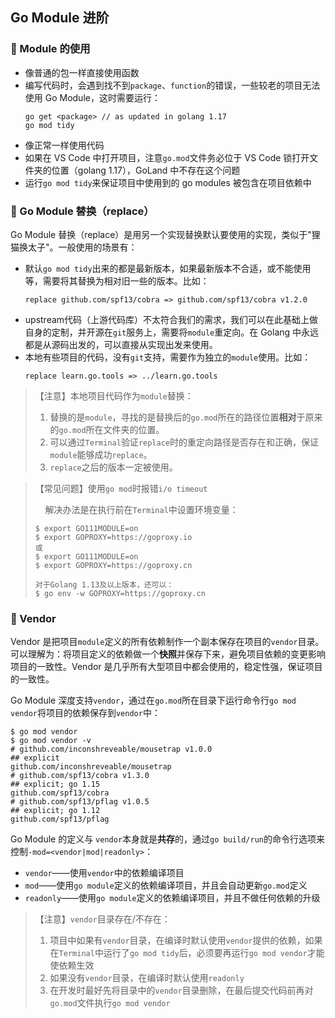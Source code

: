 ## Go Module 进阶

### 🔸 Module 的使用

- 像普通的包一样直接使用函数
- 编写代码时，会遇到找不到`package`、`function`的错误，一些较老的项目无法使用 Go Module，这时需要运行：
  ```
  go get <package> // as updated in golang 1.17
  go mod tidy
  ```
- 像正常一样使用代码
- 如果在 VS Code 中打开项目，注意`go.mod`文件务必位于 VS Code 锁打开文件夹的位置（golang 1.17），GoLand 中不存在这个问题
- 运行`go mod tidy`来保证项目中使用到的 go modules 被包含在项目依赖中

### 🔸 Go Module 替换（replace）

Go Module 替换（replace）是用另一个实现替换默认要使用的实现，类似于"狸猫换太子"。一般使用的场景有：
- 默认`go mod tidy`出来的都是最新版本，如果最新版本不合适，或不能使用等，需要将其替换为相对旧一些的版本。比如：
  ```
  replace github.com/spf13/cobra => github.com/spf13/cobra v1.2.0
  ```
- upstream代码（上游代码库）不太符合我们的需求，我们可以在此基础上做自身的定制，并开源在`git`服务上，需要将`module`重定向。在 Golang 中永远都是从源码出发的，可以直接从实现出发来使用。
- 本地有些项目的代码，没有`git`支持，需要作为独立的`module`使用。比如：
  ```
  replace learn.go.tools => ../learn.go.tools
  ```
> 【注意】本地项目代码作为`module`替换：
> 1. 替换的是`module`，寻找的是替换后的`go.mod`所在的路径位置**相对**于原来的`go.mod`所在文件夹的位置。
> 2. 可以通过`Terminal`验证`replace`时的重定向路径是否存在和正确，保证`module`能够成功`replace`。
> 3. `replace`之后的版本一定被使用。

> 【常见问题】使用`go mod`时报错`i/o timeout`
>
>      解决办法是在执行前在`Terminal`中设置环境变量：
>   ```
>   $ export GO111MODULE=on
>   $ export GOPROXY=https://goproxy.io 
>   或
>   $ export GO111MODULE=on
>   $ export GOPROXY=https://goproxy.cn
> 
>   对于Golang 1.13及以上版本，还可以：
>   $ go env -w GOPROXY=https://goproxy.cn
>   ```

### 🔸 Vendor

Vendor 是把项目`module`定义的所有依赖制作一个副本保存在项目的`vendor`目录。可以理解为：将项目定义的依赖做一个**快照**并保存下来，避免项目依赖的变更影响项目的一致性。Vendor 是几乎所有大型项目中都会使用的，稳定性强，保证项目的一致性。

Go Module 深度支持`vendor`，通过在`go.mod`所在目录下运行命令行`go mod vendor`将项目的依赖保存到`vendor`中：
  ```
  $ go mod vendor
  $ go mod vendor -v
  # github.com/inconshreveable/mousetrap v1.0.0
  ## explicit
  github.com/inconshreveable/mousetrap
  # github.com/spf13/cobra v1.3.0
  ## explicit; go 1.15
  github.com/spf13/cobra
  # github.com/spf13/pflag v1.0.5
  ## explicit; go 1.12
  github.com/spf13/pflag
  ```
Go Module 的定义与 `vendor`本身就是**共存**的，通过`go build/run`的命令行选项来控制`-mod=<vendor|mod|readonly>`：
- `vendor`——使用`vendor`中的依赖编译项目
- `mod`——使用`go module`定义的依赖编译项目，并且会自动更新`go.mod`定义
- `readonly`——使用`go module`定义的依赖编译项目，并且不做任何依赖的升级

> 【注意】`vendor`目录存在/不存在：
> 1. 项目中如果有`vendor`目录，在编译时默认使用`vendor`提供的依赖，如果在`Terminal`中运行了`go mod tidy`后，必须要再运行`go mod vendor`才能使依赖生效
> 2. 如果没有`vendor`目录，在编译时默认使用`readonly`
> 3. 在开发时最好先将目录中的`vendor`目录删除，在最后提交代码前再对`go.mod`文件执行`go mod vendor`
